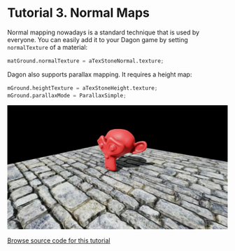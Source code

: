 # Tutorial 3. Normal Maps

Normal mapping nowadays is a standard technique that is used by everyone. You can easily add it to your Dagon game by setting `normalTexture` of a material:
```d
matGround.normalTexture = aTexStoneNormal.texture;
```

Dagon also supports parallax mapping. It requires a height map:
```d
mGround.heightTexture = aTexStoneHeight.texture;
mGround.parallaxMode = ParallaxSimple;
```

![](https://github.com/gecko0307/dagon/blob/master/doc/tutorials/images/screenshot_tutorial3.jpg?raw=true)

[Browse source code for this tutorial](https://github.com/gecko0307/dagon-tutorials/tree/master/tutorial3)
